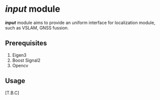 *input* module
===============
***input*** module aims to provide an uniform interface for localization module, such as VSLAM, GNSS fussion.


Prerequisites
-----------

1. Eigen3
2. Boost Signal2
3. Opencv

Usage
---------------
[T.B.C]

